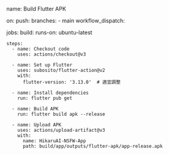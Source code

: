 name: Build Flutter APK

on:
  push:
    branches:
      - main
  workflow_dispatch:

jobs:
  build:
    runs-on: ubuntu-latest

    steps:
      - name: Checkout code
        uses: actions/checkout@v3

      - name: Set up Flutter
        uses: subosito/flutter-action@v2
        with:
          flutter-version: '3.13.0'  # 適宜調整

      - name: Install dependencies
        run: flutter pub get

      - name: Build APK
        run: flutter build apk --release

      - name: Upload APK
        uses: actions/upload-artifact@v3
        with:
          name: HikaruAI-NSFW-App
          path: build/app/outputs/flutter-apk/app-release.apk
